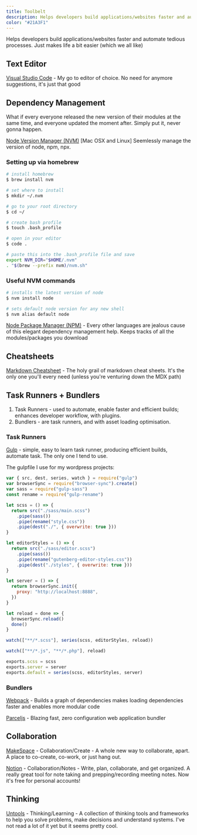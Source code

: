 ```yaml
---
title: Toolbelt
description: Helps developers build applications/websites faster and automate tedious processes. These tools are a great addition to anyones arsenal
color: "#21A3F1"
---
```


Helps developers build applications/websites faster and automate tedious processes. Just makes life a bit easier (which we all like)

## Text Editor

[Visual Studio Code](https://code.visualstudio.com/) - My go to editor of choice. No need for anymore suggestions, it's just that good

## Dependency Management

What if every everyone released the new version of their modules at the same time, and everyone updated the moment after. Simply put it, never gonna happen.

[Node Version Manager (NVM)](https://github.com/creationix/nvm) [Mac OSX and Linux]
Seemlessly manage the version of node, npm, npx.

### Setting up via homebrew

```bash
# install homebrew
$ brew install nvm

# set where to install
$ mkdir ~/.nvm

# go to your root directory
$ cd ~/

# create bash profile
$ touch .bash_profile

# open in your editor
$ code .

# paste this into the .bash_profile file and save
export NVM_DIR="$HOME/.nvm"
. "$(brew --prefix nvm)/nvm.sh"
```

### Useful NVM commands

```bash
# installs the latest version of node
$ nvm install node

# sets default node version for any new shell
$ nvm alias default node
```

[Node Package Manager (NPM)](https://docs.npmjs.com/getting-started/what-is-npm) - Every other languages are jealous cause of this elegant dependency management help. Keeps tracks of all the modules/packages you download

## Cheatsheets

[Markdown Cheatsheet](https://github.com/adam-p/markdown-here/wiki/Markdown-Cheatsheet) - The holy grail of markdown cheat sheets. It's the only one you'll every need (unless you're venturing down the MDX path)

## Task Runners + Bundlers

1. Task Runners - used to automate, enable faster and efficient builds; enhances developer workflow, with plugins.
2. Bundlers - are task runners, and with asset loading optimisation.

### Task Runners

[Gulp](https://gulpjs.com/) - simple, easy to learn task runner, producing efficient builds, automate task. The only one I tend to use.

The gulpfile I use for my wordpress projects:

```js
var { src, dest, series, watch } = require("gulp")
var browserSync = require("browser-sync").create()
var sass = require("gulp-sass")
const rename = require("gulp-rename")

let scss = () => {
  return src("./sass/main.scss")
    .pipe(sass())
    .pipe(rename("style.css"))
    .pipe(dest("./", { overwrite: true }))
}

let editorStyles = () => {
  return src("./sass/editor.scss")
    .pipe(sass())
    .pipe(rename("gutenberg-editor-styles.css"))
    .pipe(dest("./styles", { overwrite: true }))
}

let server = () => {
  return browserSync.init({
    proxy: "http://localhost:8888",
  })
}

let reload = done => {
  browserSync.reload()
  done()
}

watch(["**/*.scss"], series(scss, editorStyles, reload))

watch(["**/*.js", "**/*.php"], reload)

exports.scss = scss
exports.server = server
exports.default = series(scss, editorStyles, server)
```

### Bundlers

[Webpack](https://webpack.js.org/) - Builds a graph of dependencies makes loading dependencies faster and enables more modular code

[Parceljs](https://parceljs.org/) - Blazing fast, zero configuration web application bundler

## Collaboration

[MakeSpace](https://makespace.fun) - Collaboration/Create - A whole new way to collaborate, apart. A place to co-create, co-work, or just hang out.

[Notion](https://www.notion.so) - Collaboration/Notes - Write, plan, collaborate, and get organized. A really great tool for note taking and prepping/recording meeting notes. Now it's free for personal accounts!

## Thinking

[Untools](https://untools.co/) - Thinking/Learning - A collection of thinking tools and frameworks to help you solve problems, make decisions and understand systems. I've not read a lot of it yet but it seems pretty cool.
